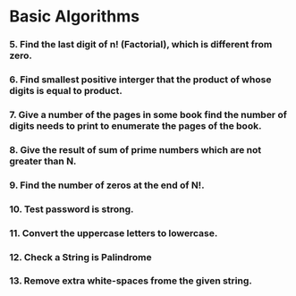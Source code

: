 # Basic Algorithms

### 5. Find the last digit of n! (Factorial), which is different from zero.

### 6. Find smallest positive interger that the product of whose digits is equal to product.

### 7. Give a number of the pages in some book find the number of digits needs to print to enumerate the pages of the book.

### 8. Give the result of sum of prime numbers which are not greater than N.

### 9. Find the number of zeros at the end of N!.

### 10. Test password is strong.

### 11. Convert the uppercase letters to lowercase.

### 12. Check a String is Palindrome

### 13. Remove extra white-spaces frome the given string.
